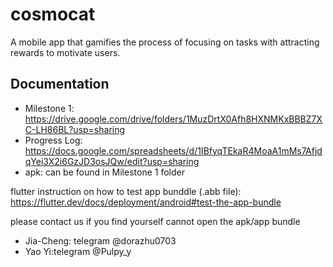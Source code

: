 # cosmocat

A mobile app that gamifies the process of focusing on tasks with attracting rewards to motivate users. 


## Documentation

- Milestone 1: https://drive.google.com/drive/folders/1MuzDrtX0Afh8HXNMKxBBBZ7XC-LH86BL?usp=sharing
- Progress Log: https://docs.google.com/spreadsheets/d/1IBfyqTEkaR4MoaA1mMs7AfjdqYei3X2i6GzJD3osJQw/edit?usp=sharing
- apk: can be found in Milestone 1 folder 

flutter instruction on how to test app bunddle (.abb file):
https://flutter.dev/docs/deployment/android#test-the-app-bundle

please contact us if you find yourself cannot open the apk/app bundle 
- Jia-Cheng: telegram @dorazhu0703
- Yao Yi:telegram @Pulpy_y
